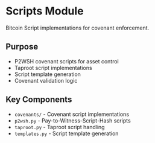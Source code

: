 # Scripts Module

Bitcoin Script implementations for covenant enforcement.

## Purpose

- P2WSH covenant scripts for asset control
- Taproot script implementations
- Script template generation
- Covenant validation logic

## Key Components

- `covenants/` - Covenant script implementations
- `p2wsh.py` - Pay-to-Witness-Script-Hash scripts
- `taproot.py` - Taproot script handling
- `templates.py` - Script template generation